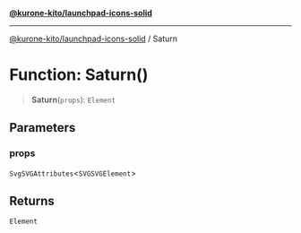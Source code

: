 [**@kurone-kito/launchpad-icons-solid**](../README.md)

***

[@kurone-kito/launchpad-icons-solid](../globals.md) / Saturn

# Function: Saturn()

> **Saturn**(`props`): `Element`

## Parameters

### props

`SvgSVGAttributes`\<`SVGSVGElement`\>

## Returns

`Element`
